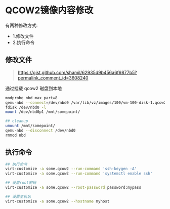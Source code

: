 # QCOW2镜像内容修改

有两种修改方式: 

- 1.修改文件 
- 2.执行命令


## 修改文件

> https://gist.github.com/shamil/62935d9b456a6f9877b5?permalink_comment_id=3608240

通过挂载 qcow2 磁盘到本地

```bash
modprobe nbd max_part=8
qemu-nbd --connect=/dev/nbd0 /var/lib/vz/images/100/vm-100-disk-1.qcow2
fdisk /dev/nbd0 -l
mount /dev/nbd0p1 /mnt/somepoint/

## cleanup
umount /mnt/somepoint/
qemu-nbd --disconnect /dev/nbd0
rmmod nbd
```

## 执行命令

```bash
## 执行命令
virt-customize -a some.qcow2 --run-command 'ssh-keygen -A'
virt-customize -a some.qcow2 --run-command 'systemctl enable ssh'

## 设置root密码
virt-customize -a some.qcow2 --root-password password:mypass

## 设置主机名
virt-customize -a some.qcow2 --hostname myhost
```